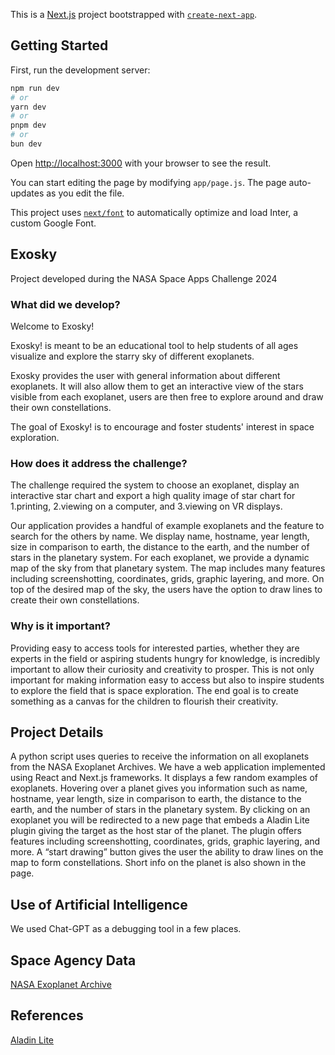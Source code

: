 This is a [Next.js](https://nextjs.org/) project bootstrapped with [`create-next-app`](https://github.com/vercel/next.js/tree/canary/packages/create-next-app).

## Getting Started

First, run the development server:

```bash
npm run dev
# or
yarn dev
# or
pnpm dev
# or
bun dev
```

Open [http://localhost:3000](http://localhost:3000) with your browser to see the result.

You can start editing the page by modifying `app/page.js`. The page auto-updates as you edit the file.

This project uses [`next/font`](https://nextjs.org/docs/basic-features/font-optimization) to automatically optimize and load Inter, a custom Google Font.

## Exosky

Project developed during the NASA Space Apps Challenge 2024

### What did we develop?

Welcome to Exosky!

Exosky! is meant to be an educational tool to help students of all ages visualize and explore the starry sky of different exoplanets.

Exosky provides the user with general information about different exoplanets. It will also allow them to get an interactive view of the stars visible from each exoplanet, users are then free to explore around and draw their own constellations. 

The goal of Exosky! is to encourage and foster students' interest in space exploration.

### How does it address the challenge?

The challenge required the system to choose an exoplanet, display an interactive star chart and export a high quality image of star chart for 1.printing, 2.viewing on a computer, and 3.viewing on VR displays.

Our application provides a handful of example exoplanets and the feature to search for the others by name. We display name, hostname, year length, size in comparison to earth, the distance to the earth, and the number of stars in the planetary system. For each exoplanet, we provide a dynamic map of the sky from that planetary system. The map includes many features including screenshotting, coordinates, grids, graphic layering, and more. On top of the desired map of the sky, the users have the option to draw lines to create their own constellations.

### Why is it important?

Providing easy to access tools for interested parties, whether they are experts in the field or aspiring students hungry for knowledge, is incredibly important to allow their curiosity and creativity to prosper. This is not only important for making information easy to access but also to inspire students to explore the field that is space exploration. The end goal is to create something as a canvas for the children to flourish their creativity.

## Project Details

A python script uses queries to receive the information on all exoplanets from the NASA Exoplanet Archives. We have a web application implemented using React and Next.js frameworks. It displays a few random examples of exoplanets. Hovering over a planet gives you information such as name, hostname, year length, size in comparison to earth, the distance to the earth, and the number of stars in the planetary system. By clicking on an exoplanet you will be redirected to a new page that embeds a Aladin Lite plugin giving the target as the host star of the planet. The plugin offers features including screenshotting, coordinates, grids, graphic layering, and more. A “start drawing” button gives the user the ability to draw lines on the map to form constellations. Short info on the planet is also shown in the page.

## Use of Artificial Intelligence

We used Chat-GPT as a debugging tool in a few places.

## Space Agency Data

[NASA Exoplanet Archive](https://exoplanetarchive.ipac.caltech.edu/)

## References

[Aladin Lite](https://aladin.cds.unistra.fr/AladinLite/doc/)
